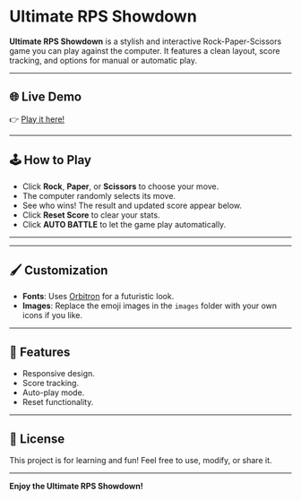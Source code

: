 # Ultimate RPS Showdown

**Ultimate RPS Showdown** is a stylish and interactive Rock-Paper-Scissors game you can play against the computer. It features a clean layout, score tracking, and options for manual or automatic play.

---

## 🌐 Live Demo

👉 [Play it here!](https://atharvak2908.github.io/rock-paper-scissors/)

---

## 🕹️ How to Play

- Click **Rock**, **Paper**, or **Scissors** to choose your move.
- The computer randomly selects its move.
- See who wins! The result and updated score appear below.
- Click **Reset Score** to clear your stats.
- Click **AUTO BATTLE** to let the game play automatically.

---

---

## 🖌️ Customization

- **Fonts**: Uses [Orbitron](https://fonts.google.com/specimen/Orbitron) for a futuristic look.
- **Images**: Replace the emoji images in the `images` folder with your own icons if you like.

---

## 📌 Features

- Responsive design.
- Score tracking.
- Auto-play mode.
- Reset functionality.

---

## 📜 License

This project is for learning and fun! Feel free to use, modify, or share it.

---

**Enjoy the Ultimate RPS Showdown!**